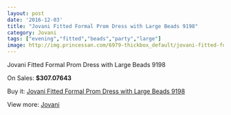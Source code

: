 ```yaml
---
layout: post
date: '2016-12-03'
title: "Jovani Fitted Formal Prom Dress with Large Beads 9198"
category: Jovani
tags: ["evening","fitted","beads","party","large"]
image: http://img.princessan.com/6979-thickbox_default/jovani-fitted-formal-prom-dress-with-large-beads-9198.jpg
---
```

Jovani Fitted Formal Prom Dress with Large Beads 9198

On Sales: **$307.07643**
<a href="https://www.princessan.com/en/jovani/3131-jovani-fitted-formal-prom-dress-with-large-beads-9198.html"><amp-img layout="responsive" width="600" height="600" src="//img.princessan.com/6979-thickbox_default/jovani-fitted-formal-prom-dress-with-large-beads-9198.jpg" alt="Jovani Fitted Formal Prom Dress with Large Beads 9198 0" /></a>
<a href="https://www.princessan.com/en/jovani/3131-jovani-fitted-formal-prom-dress-with-large-beads-9198.html"><amp-img layout="responsive" width="600" height="600" src="//img.princessan.com/6980-thickbox_default/jovani-fitted-formal-prom-dress-with-large-beads-9198.jpg" alt="Jovani Fitted Formal Prom Dress with Large Beads 9198 1" /></a>
<a href="https://www.princessan.com/en/jovani/3131-jovani-fitted-formal-prom-dress-with-large-beads-9198.html"><amp-img layout="responsive" width="600" height="600" src="//img.princessan.com/6981-thickbox_default/jovani-fitted-formal-prom-dress-with-large-beads-9198.jpg" alt="Jovani Fitted Formal Prom Dress with Large Beads 9198 2" /></a>

Buy it: [Jovani Fitted Formal Prom Dress with Large Beads 9198](https://www.princessan.com/en/jovani/3131-jovani-fitted-formal-prom-dress-with-large-beads-9198.html "Jovani Fitted Formal Prom Dress with Large Beads 9198")

View more: [Jovani](https://www.princessan.com/en/26-jovani "Jovani")